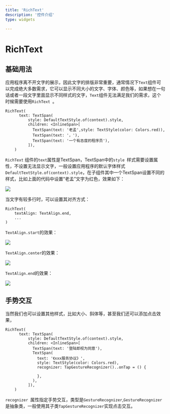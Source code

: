 ```yaml
---
title: 'RichText'
description: '控件介绍'
type: widgets

---
```


# RichText

## 基础用法

应用程序离不开文字的展示，因此文字的排版非常重要，通常情况下`Text`组件可以完成绝大多数需求，它可以显示不同大小的文字、字体、颜色等，如果想在一句话或者一段文字里面显示不同样式的文字，`Text`组件无法满足我们的需求，这个时候需要使用`RichText `。

```
RichText(
      text: TextSpan(
          style: DefaultTextStyle.of(context).style,
          children: <InlineSpan>[
            TextSpan(text: '老孟',style: TextStyle(color: Colors.red)),
            TextSpan(text: '，'),
            TextSpan(text: '一个有态度的程序员'),
          ]),
    )
```

`RichText` 组件的`text`属性是TextSpan，TextSpan中的`style `样式需要设置属性，不设置无法显示文字，一般设置应用程序的默认字体样式`DefaultTextStyle.of(context).style`，在子组件其中一个TextSpan设置不同的样式，比如上面的代码中设置“老孟”文字为红色，效果如下：

![](https://img-blog.csdnimg.cn/20200301133344774.png)

当文字有较多行时，可以设置其对齐方式：
```
RichText(
	textAlign: TextAlign.end,
	...
)
```
`TextAlign.start`的效果：

![](https://img-blog.csdnimg.cn/20200301142929286.png)

`TextAlign.center`的效果：

![](https://img-blog.csdnimg.cn/2020030114295040.png)

`TextAlign.end`的效果：

![](https://img-blog.csdnimg.cn/20200301142905406.png)


## 手势交互

当然我们也可以设置其他样式，比如大小、斜体等，甚至我们还可以添加点击效果，
```
RichText(
      text: TextSpan(
          style: DefaultTextStyle.of(context).style,
          children: <InlineSpan>[
            TextSpan(text: '登陆即视为同意'),
            TextSpan(
              text: '《xxx服务协议》',
              style: TextStyle(color: Colors.red),
              recognizer: TapGestureRecognizer()..onTap = () {
                
              },
            ),
          ]),
    )
```
`recognizer `属性指定手势交互，类型是`GestureRecognizer`,`GestureRecognizer`是抽象类，一般使用其子类`TapGestureRecognizer`实现点击交互。










